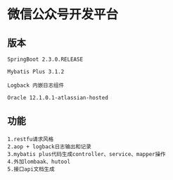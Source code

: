 # 微信公众号开发平台
## 版本
```
SpringBoot 2.3.0.RELEASE

Mybatis Plus 3.1.2

Logback 内嵌日志组件

Oracle 12.1.0.1-atlassian-hosted

```

## 功能
```
1.restfu请求风格
2.aop + logback日志输出和记录
3.mybatis plus代码生成controller、service、mapper操作
4.外加lombaak、hutool
5.接口api文档生成
```